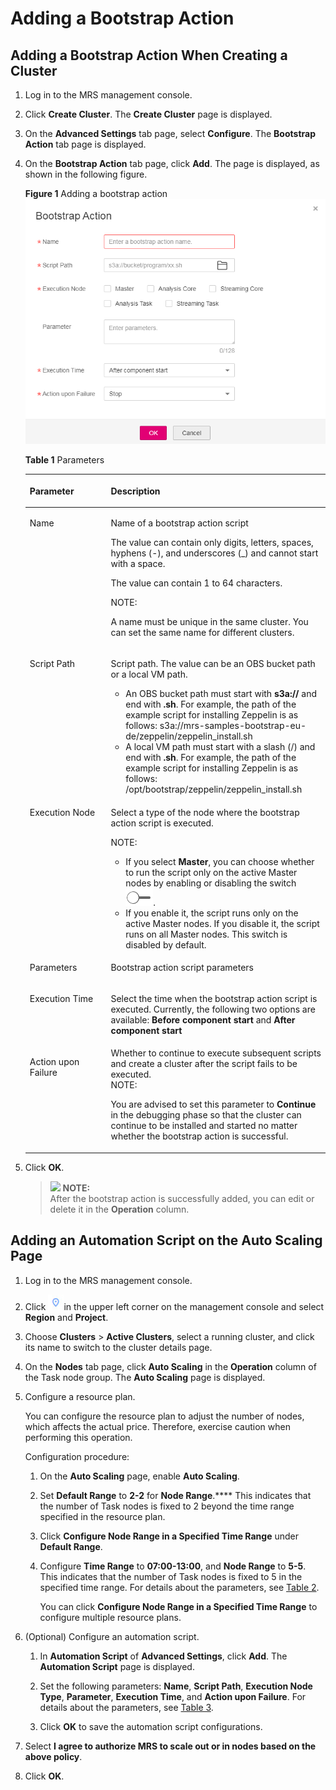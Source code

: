 # Adding a Bootstrap Action<a name="EN-US_TOPIC_0226028061"></a>

## Adding a Bootstrap Action When Creating a Cluster<a name="section12545411416"></a>

1.  Log in to the MRS management console.
2.  Click  **Create Cluster**. The  **Create Cluster**  page is displayed.
3.  On the  **Advanced Settings**  tab page, select  **Configure**. The  **Bootstrap Action**  tab page is displayed.
4.  On the  **Bootstrap Action**  tab page, click  **Add**. The page is displayed, as shown in the following figure.

    **Figure  1**  Adding a bootstrap action<a name="fig12747430134016"></a>  
    ![](figures/adding-a-bootstrap-action.png "adding-a-bootstrap-action")

    **Table  1**  Parameters

    <a name="table37491430154018"></a>
    <table><thead align="left"><tr id="row1574783017401"><th class="cellrowborder" valign="top" width="27%" id="mcps1.2.3.1.1"><p id="p1674723044017"><a name="p1674723044017"></a><a name="p1674723044017"></a>Parameter</p>
    </th>
    <th class="cellrowborder" valign="top" width="73%" id="mcps1.2.3.1.2"><p id="p15747183094010"><a name="p15747183094010"></a><a name="p15747183094010"></a><strong id="b842352706134712"><a name="b842352706134712"></a><a name="b842352706134712"></a>Description</strong></p>
    </th>
    </tr>
    </thead>
    <tbody><tr id="row77471830174011"><td class="cellrowborder" valign="top" width="27%" headers="mcps1.2.3.1.1 "><p id="p074793014020"><a name="p074793014020"></a><a name="p074793014020"></a>Name</p>
    </td>
    <td class="cellrowborder" valign="top" width="73%" headers="mcps1.2.3.1.2 "><p id="p15747133015400"><a name="p15747133015400"></a><a name="p15747133015400"></a>Name of a bootstrap action script</p>
    <p id="p11747230104016"><a name="p11747230104016"></a><a name="p11747230104016"></a>The value can contain only digits, letters, spaces, hyphens (-), and underscores (_) and cannot start with a space.</p>
    <p id="p2074714304407"><a name="p2074714304407"></a><a name="p2074714304407"></a>The value can contain 1 to 64 characters.</p>
    <div class="note" id="note874733015401"><a name="note874733015401"></a><a name="note874733015401"></a><span class="notetitle"> NOTE: </span><div class="notebody"><p id="p57475301403"><a name="p57475301403"></a><a name="p57475301403"></a>A name must be unique in the same cluster. You can set the same name for different clusters.</p>
    </div></div>
    </td>
    </tr>
    <tr id="row374783034013"><td class="cellrowborder" valign="top" width="27%" headers="mcps1.2.3.1.1 "><p id="p117472303401"><a name="p117472303401"></a><a name="p117472303401"></a>Script Path</p>
    </td>
    <td class="cellrowborder" valign="top" width="73%" headers="mcps1.2.3.1.2 "><p id="p27472030104010"><a name="p27472030104010"></a><a name="p27472030104010"></a>Script path. The value can be an OBS bucket path or a local VM path.</p>
    <a name="ul107475303406"></a><a name="ul107475303406"></a><ul id="ul107475303406"><li>An OBS bucket path must start with <strong id="b842352706112621"><a name="b842352706112621"></a><a name="b842352706112621"></a>s3a://</strong> and end with <strong id="b842352706112629"><a name="b842352706112629"></a><a name="b842352706112629"></a>.sh</strong>. For example, the path of the example script for installing Zeppelin is as follows: s3a://mrs-samples-bootstrap-eu-de/zeppelin/zeppelin_install.sh</li><li>A local VM path must start with a slash (/) and end with <strong id="b842352706112916"><a name="b842352706112916"></a><a name="b842352706112916"></a>.sh</strong>. For example, the path of the example script for installing Zeppelin is as follows: /opt/bootstrap/zeppelin/zeppelin_install.sh</li></ul>
    </td>
    </tr>
    <tr id="row274823064014"><td class="cellrowborder" valign="top" width="27%" headers="mcps1.2.3.1.1 "><p id="p8748183014016"><a name="p8748183014016"></a><a name="p8748183014016"></a>Execution Node</p>
    </td>
    <td class="cellrowborder" valign="top" width="73%" headers="mcps1.2.3.1.2 "><p id="p474833019404"><a name="p474833019404"></a><a name="p474833019404"></a>Select a type of the node where the bootstrap action script is executed.</p>
    <div class="note" id="note4748530114019"><a name="note4748530114019"></a><a name="note4748530114019"></a><span class="notetitle"> NOTE: </span><div class="notebody"><a name="ul7461220103311"></a><a name="ul7461220103311"></a><ul id="ul7461220103311"><li>If you select <strong id="b842352706113232"><a name="b842352706113232"></a><a name="b842352706113232"></a>Master</strong>, you can choose whether to run the script only on the active Master nodes by enabling or disabling the switch <a name="image188871133428"></a><a name="image188871133428"></a><span><img id="image188871133428" src="figures/icon_mrs_disable_dt.png"></span>.</li><li>If you enable it, the script runs only on the active Master nodes. If you disable it, the script runs on all Master nodes. This switch is disabled by default.</li></ul>
    </div></div>
    </td>
    </tr>
    <tr id="row27481330124012"><td class="cellrowborder" valign="top" width="27%" headers="mcps1.2.3.1.1 "><p id="p3748103011406"><a name="p3748103011406"></a><a name="p3748103011406"></a>Parameters</p>
    </td>
    <td class="cellrowborder" valign="top" width="73%" headers="mcps1.2.3.1.2 "><p id="p1748530194020"><a name="p1748530194020"></a><a name="p1748530194020"></a>Bootstrap action script parameters</p>
    </td>
    </tr>
    <tr id="row15749153054013"><td class="cellrowborder" valign="top" width="27%" headers="mcps1.2.3.1.1 "><p id="p4748133094012"><a name="p4748133094012"></a><a name="p4748133094012"></a>Execution Time</p>
    </td>
    <td class="cellrowborder" valign="top" width="73%" headers="mcps1.2.3.1.2 "><p id="p672101713338"><a name="p672101713338"></a><a name="p672101713338"></a>Select the time when the bootstrap action script is executed. Currently, the following two options are available: <strong id="b842352706114015"><a name="b842352706114015"></a><a name="b842352706114015"></a>Before component start</strong> and <strong id="b842352706114018"><a name="b842352706114018"></a><a name="b842352706114018"></a>After component start</strong></p>
    </td>
    </tr>
    <tr id="row474917307402"><td class="cellrowborder" valign="top" width="27%" headers="mcps1.2.3.1.1 "><p id="p197493309403"><a name="p197493309403"></a><a name="p197493309403"></a>Action upon Failure</p>
    </td>
    <td class="cellrowborder" valign="top" width="73%" headers="mcps1.2.3.1.2 "><div class="p" id="p1974915300402"><a name="p1974915300402"></a><a name="p1974915300402"></a>Whether to continue to execute subsequent scripts and create a cluster after the script fails to be executed.<div class="note" id="note4749183094012"><a name="note4749183094012"></a><a name="note4749183094012"></a><span class="notetitle"> NOTE: </span><div class="notebody"><p id="p147496308407"><a name="p147496308407"></a><a name="p147496308407"></a>You are advised to set this parameter to <strong id="b842352706114220"><a name="b842352706114220"></a><a name="b842352706114220"></a>Continue</strong> in the debugging phase so that the cluster can continue to be installed and started no matter whether the bootstrap action is successful.</p>
    </div></div>
    </div>
    </td>
    </tr>
    </tbody>
    </table>

5.  Click  **OK**.

    >![](/images/icon-note.gif) **NOTE:**   
    >After the bootstrap action is successfully added, you can edit or delete it in the  **Operation**  column.  


## Adding an Automation Script on the Auto Scaling Page<a name="section1675203104312"></a>

1.  Log in to the MRS management console.
2.  Click  ![](figures/dt_mrs_project_region_image01.png)in the upper left corner on the management console and select  **Region**  and  **Project**.
3.  Choose  **Clusters**  \>  **Active Clusters**, select a running cluster, and click its name to switch to the cluster details page.
4.  On the  **Nodes**  tab page, click  **Auto Scaling**  in the  **Operation**  column of the Task node group. The  **Auto Scaling**  page is displayed.
5.  Configure a resource plan.

    You can configure the resource plan to adjust the number of nodes, which affects the actual price. Therefore, exercise caution when performing this operation.

    Configuration procedure:

    1.  On the  **Auto Scaling**  page, enable  **Auto Scaling**.
    2.  Set  **Default Range**  to  **2-2**  for  **Node Range**.****  This indicates that the number of Task nodes is fixed to 2 beyond the time range specified in the resource plan.
    3.  Click  **Configure Node Range in a Specified Time Range**  under  **Default Range**.
    4.  Configure  **Time Range**  to  **07:00-13:00**, and  **Node Range**  to  **5-5**. This indicates that the number of Task nodes is fixed to 5 in the specified time range. For details about the parameters, see  [Table 2](using-auto-scaling-in-a-cluster.md#table1846575414619).

        You can click  **Configure Node Range in a Specified Time Range**  to configure multiple resource plans.

6.  \(Optional\) Configure an automation script.
    1.  In  **Automation Script**  of  **Advanced Settings**, click  **Add**. The  **Automation Script**  page is displayed.

    1.  Set the following parameters:  **Name**,  **Script Path**,  **Execution Node Type**,  **Parameter**,  **Execution Time**, and  **Action upon Failure**. For details about the parameters, see  [Table 3](using-auto-scaling-in-a-cluster.md#table15644113520578).
    2.  Click  **OK**  to save the automation script configurations.

7.  Select  **I agree to authorize MRS to scale out or in nodes based on the above policy**.
8.  Click  **OK**.

